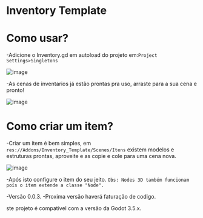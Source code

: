 # Inventory Template

# Como usar?

  -Adicione o Inventory.gd em autoload do projeto em:```Project Settings>Singletons```
    
![image](https://github.com/BielyDev/Inventory_Template/assets/71566495/8f8114b9-1eae-4bf6-b498-31659103ce0e)


  -As cenas de inventarios já estão prontas pra uso, arraste para a sua cena e pronto!
  
![image](https://github.com/BielyDev/Inventory_Template/assets/71566495/0b3f04ff-eb52-404d-854b-33dac98c1491)


# Como criar um item?

-Criar um item é bem simples, em ```res://Addons/Inventory_Template/Scenes/Itens``` existem modelos e 
estruturas prontas, aproveite e as copie e cole para uma cena nova.


![image](https://github.com/BielyDev/Inventory_Template/assets/71566495/6c7220a4-fcd3-4ca9-a3dc-e9a6ea054030)



-Após isto configure o item do seu jeito.
```Obs: Nodes 3D também funcionam poís o item extende a classe "Node".```

  -Versão 0.0.3.
  -Proxima versão haverá faturação de codigo.

  
  ste projeto é compativel com a versão da Godot 3.5.x.
